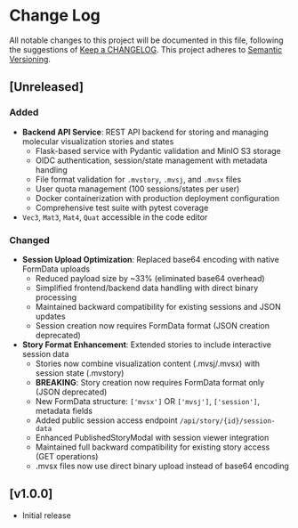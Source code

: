 # Change Log
All notable changes to this project will be documented in this file, following the suggestions of [Keep a CHANGELOG](http://keepachangelog.com/). This project adheres to [Semantic Versioning](http://semver.org/).

## [Unreleased]

### Added
- **Backend API Service**: REST API backend for storing and managing molecular visualization stories and states
  - Flask-based service with Pydantic validation and MinIO S3 storage
  - OIDC authentication, session/state management with metadata handling
  - File format validation for `.mvstory`, `.mvsj`, and `.mvsx` files
  - User quota management (100 sessions/states per user)
  - Docker containerization with production deployment configuration
  - Comprehensive test suite with pytest coverage
- `Vec3`, `Mat3`, `Mat4`, `Quat` accessible in the code editor

### Changed
- **Session Upload Optimization**: Replaced base64 encoding with native FormData uploads
  - Reduced payload size by ~33% (eliminated base64 overhead)
  - Simplified frontend/backend data handling with direct binary processing
  - Maintained backward compatibility for existing sessions and JSON updates
  - Session creation now requires FormData format (JSON creation deprecated)
- **Story Format Enhancement**: Extended stories to include interactive session data
  - Stories now combine visualization content (.mvsj/.mvsx) with session state (.mvstory)
  - **BREAKING**: Story creation now requires FormData format only (JSON deprecated)
  - New FormData structure: `['mvsx']` OR `['mvsj']`, `['session']`, metadata fields  
  - Added public session access endpoint `/api/story/{id}/session-data`
  - Enhanced PublishedStoryModal with session viewer integration
  - Maintained full backward compatibility for existing story access (GET operations)
  - .mvsx files now use direct binary upload instead of base64 encoding

## [v1.0.0]

- Initial release